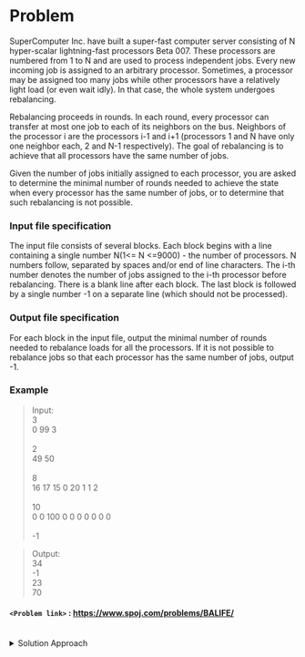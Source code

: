 # Problem
SuperComputer Inc. have built a super-fast computer server consisting of N hyper-scalar lightning-fast processors Beta 007. These processors are numbered from 1 to N and are used to process independent jobs. Every new incoming job is assigned to an arbitrary processor. Sometimes, a processor may be assigned too many jobs while other processors have a relatively light load (or even wait idly). In that case, the whole system undergoes rebalancing.

Rebalancing proceeds in rounds. In each round, every processor can transfer at most one job to each of its neighbors on the bus. Neighbors of the processor i are the processors i-1 and i+1 (processors 1 and N have only one neighbor each, 2 and N-1 respectively). The goal of rebalancing is to achieve that all processors have the same number of jobs.

Given the number of jobs initially assigned to each processor, you are asked to determine the minimal number of rounds needed to achieve the state when every processor has the same number of jobs, or to determine that such rebalancing is not possible.

### Input file specification
The input file consists of several blocks. Each block begins with a line containing a single number N(1<= N <=9000) - the number of processors. N numbers follow, separated by spaces and/or end of line characters. The i-th number denotes the number of jobs assigned to the i-th processor before rebalancing. There is a blank line after each block. The last block is followed by a single number -1 on a separate line (which should not be processed).

### Output file specification
For each block in the input file, output the minimal number of rounds needed to rebalance loads for all the processors. If it is not possible to rebalance jobs so that each processor has the same number of jobs, output -1.

### Example
>Input:<br/>
3<br/>
0 99 3<br/>
><br/>
2<br/>
49 50<br/>
><br/>
8<br/>
16 17 15 0 20 1 1 2<br/>
><br/>
10<br/>
0 0 100 0 0 0 0 0 0 0<br/>
><br/>
-1<br/>

>Output:<br/>
34<br/>
-1<br/>
23<br/>
70<br/>

#### `<Problem link>` : <https://www.spoj.com/problems/BALIFE/>
<br/>
<details>
  <summary>Solution Approach</summary>
  
  ######
  
  We take the sum of all the elements in the array and divide it with n to find the avg. If the sum is not divisible by n then the answer is **-1**.
  
  We create a difference array `diff[i] = a[i] - avg`. It tells us how much load do we need to export or import from or to the processor. We then create prefix sum array of difference array and the maximum absolute value in this array is the number of rounds required.
  
  This works because when we make a prefix sum array we include all the previous utilized rounds in processing of diff[i] and know how many rounds do we still need for balancing it by its absolute value. The maximum absolute value is the maximum number of rounds required by a processor to get balanced.
  
  ex: diff[]  = [ 2 ,-5, 7, -4]<br/>
  prefixsum[] = [2, -3, 4, 0]<br/>
  ans = 4
  
  ### References
  
  >https://www.quora.com/What-is-the-approach-to-solve-SPOJ-com-Problem-BALIFE<br/>
  
</details>
